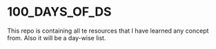# 100_DAYS_OF_DS
This repo is containing all te resources that I have learned any concept from. Also it will be a day-wise list.
